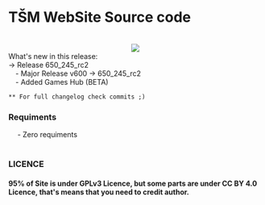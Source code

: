 # TŠM WebSite Source code

<br/>
<center>
<img src="https://tehnickaskola.edu.rs/rs/Capture">
</center>
What's new in this release: <br />
    -> Release 650_245_rc2<br />
        &emsp;- Major Release v600 -> 650_245_rc2<br />
        &emsp;- Added Games Hub (BETA)<br />
		
    ** For full changelog check commits ;)

<h3>Requiments</h3>
   &emsp; - Zero requiments
<br /><br />

<h3>LICENCE</h3>
<h4>
95% of Site is under GPLv3 Licence, but some parts are under CC BY 4.0 Licence, that's means that you need to credit author.
</h4>

